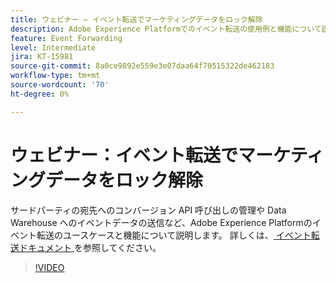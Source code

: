 ```yaml
---
title: ウェビナー – イベント転送でマーケティングデータをロック解除
description: Adobe Experience Platformでのイベント転送の使用例と機能について説明します。
feature: Event Forwarding
level: Intermediate
jira: KT-15981
source-git-commit: 8a0ce9892e559e3e07daa64f70515322de462183
workflow-type: tm+mt
source-wordcount: '70'
ht-degree: 0%

---
```


# ウェビナー：イベント転送でマーケティングデータをロック解除

サードパーティの宛先へのコンバージョン API 呼び出しの管理や Data Warehouse へのイベントデータの送信など、Adobe Experience Platformのイベント転送のユースケースと機能について説明します。 詳しくは、[ イベント転送ドキュメント ](https://experienceleague.adobe.com/docs/experience-platform/tags/event-forwarding/overview.html) を参照してください。

>[!VIDEO](https://video.tv.adobe.com/v/3434936?learn=on)
